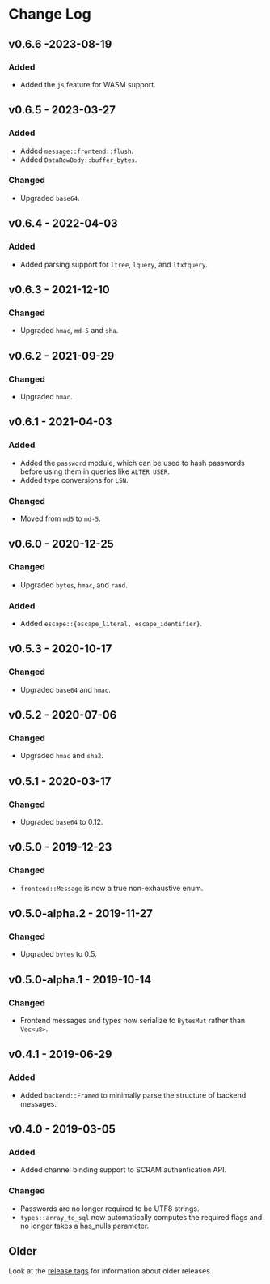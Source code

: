 # Change Log

## v0.6.6 -2023-08-19

### Added

* Added the `js` feature for WASM support.

## v0.6.5 - 2023-03-27

### Added

* Added `message::frontend::flush`.
* Added `DataRowBody::buffer_bytes`.

### Changed

* Upgraded `base64`.

## v0.6.4 - 2022-04-03

### Added

* Added parsing support for `ltree`, `lquery`, and `ltxtquery`.

## v0.6.3 - 2021-12-10

### Changed

* Upgraded `hmac`, `md-5` and `sha`.

## v0.6.2 - 2021-09-29

### Changed

* Upgraded `hmac`.

## v0.6.1 - 2021-04-03

### Added

* Added the `password` module, which can be used to hash passwords before using them in queries like `ALTER USER`.
* Added type conversions for `LSN`.

### Changed

* Moved from `md5` to `md-5`.

## v0.6.0 - 2020-12-25

### Changed

* Upgraded `bytes`, `hmac`, and `rand`.

### Added

* Added `escape::{escape_literal, escape_identifier}`.

## v0.5.3 - 2020-10-17

### Changed

* Upgraded `base64` and `hmac`.

## v0.5.2 - 2020-07-06

### Changed

* Upgraded `hmac` and `sha2`.

## v0.5.1 - 2020-03-17

### Changed

* Upgraded `base64` to 0.12.

## v0.5.0 - 2019-12-23

### Changed

* `frontend::Message` is now a true non-exhaustive enum.

## v0.5.0-alpha.2 - 2019-11-27

### Changed

* Upgraded `bytes` to 0.5.

## v0.5.0-alpha.1 - 2019-10-14

### Changed

* Frontend messages and types now serialize to `BytesMut` rather than `Vec<u8>`.

## v0.4.1 - 2019-06-29

### Added

* Added `backend::Framed` to minimally parse the structure of backend messages.

## v0.4.0 - 2019-03-05

### Added

* Added channel binding support to SCRAM authentication API.

### Changed

* Passwords are no longer required to be UTF8 strings.
* `types::array_to_sql` now automatically computes the required flags and no longer takes a has_nulls parameter.

## Older

Look at the [release tags] for information about older releases.

[release tags]: https://github.com/sfackler/rust-postgres/releases
